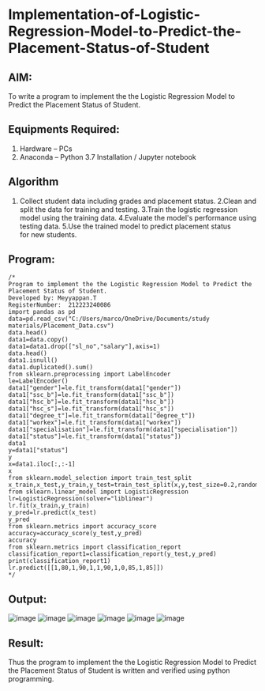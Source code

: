 # Implementation-of-Logistic-Regression-Model-to-Predict-the-Placement-Status-of-Student

## AIM:
To write a program to implement the the Logistic Regression Model to Predict the Placement Status of Student.

## Equipments Required:
1. Hardware – PCs
2. Anaconda – Python 3.7 Installation / Jupyter notebook

## Algorithm
1. Collect student data including grades and placement status.
2.Clean and split the data for training and testing.
3.Train the logistic regression model using the training data.
4.Evaluate the model's performance using testing data.
5.Use the trained model to predict placement status for new students.


## Program:
```
/*
Program to implement the the Logistic Regression Model to Predict the Placement Status of Student.
Developed by: Meyyappan.T
RegisterNumber:  212223240086
import pandas as pd
data=pd.read_csv("C:/Users/marco/OneDrive/Documents/study materials/Placement_Data.csv")
data.head()
data1=data.copy()
data1=data1.drop(["sl_no","salary"],axis=1)
data.head()
data1.isnull()
data1.duplicated().sum()
from sklearn.preprocessing import LabelEncoder
le=LabelEncoder()
data1["gender"]=le.fit_transform(data1["gender"])
data1["ssc_b"]=le.fit_transform(data1["ssc_b"])
data1["hsc_b"]=le.fit_transform(data1["hsc_b"])
data1["hsc_s"]=le.fit_transform(data1["hsc_s"])
data1["degree_t"]=le.fit_transform(data1["degree_t"])
data1["workex"]=le.fit_transform(data1["workex"])
data1["specialisation"]=le.fit_transform(data1["specialisation"])
data1["status"]=le.fit_transform(data1["status"])
data1
y=data1["status"]
y
x=data1.iloc[:,:-1]
x
from sklearn.model_selection import train_test_split
x_train,x_test,y_train,y_test=train_test_split(x,y,test_size=0.2,random_state=0)
from sklearn.linear_model import LogisticRegression
lr=LogisticRegression(solver="liblinear")
lr.fit(x_train,y_train)
y_pred=lr.predict(x_test)
y_pred
from sklearn.metrics import accuracy_score
accuracy=accuracy_score(y_test,y_pred)
accuracy
from sklearn.metrics import classification_report
classification_report1=classification_report(y_test,y_pred)
print(classification_report1)
lr.predict([[1,80,1,90,1,1,90,1,0,85,1,85]])
*/
```

## Output:
![image](https://github.com/marcoyoi/Implementation-of-Logistic-Regression-Model-to-Predict-the-Placement-Status-of-Student/assets/128804366/a0d925f4-78cd-482c-856a-f0a83d17fdec)
![image](https://github.com/marcoyoi/Implementation-of-Logistic-Regression-Model-to-Predict-the-Placement-Status-of-Student/assets/128804366/34f8bca1-83e7-4f18-ac8a-f0d6658e1586)
![image](https://github.com/marcoyoi/Implementation-of-Logistic-Regression-Model-to-Predict-the-Placement-Status-of-Student/assets/128804366/a3f58cc6-0c8f-46fb-9ca6-90bc06459fd4)
![image](https://github.com/marcoyoi/Implementation-of-Logistic-Regression-Model-to-Predict-the-Placement-Status-of-Student/assets/128804366/482ed051-3493-495b-a454-1279662a19e9)
![image](https://github.com/marcoyoi/Implementation-of-Logistic-Regression-Model-to-Predict-the-Placement-Status-of-Student/assets/128804366/bad9f500-5fac-4a75-b33d-1b706d0e1772)
![image](https://github.com/marcoyoi/Implementation-of-Logistic-Regression-Model-to-Predict-the-Placement-Status-of-Student/assets/128804366/1df60bbe-c76e-4ea2-bf3f-d7a87a10d678)

## Result:
Thus the program to implement the the Logistic Regression Model to Predict the Placement Status of Student is written and verified using python programming.
